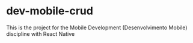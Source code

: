 # dev-mobile-crud
This is the project for the Mobile Development (Desenvolvimento Mobile) discipline with React Native

